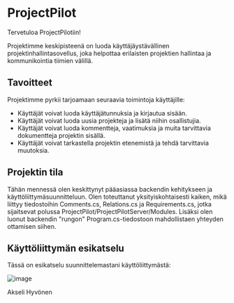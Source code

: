# ProjectPilot
Tervetuloa ProjectPilotiin!

Projektimme keskipisteenä on luoda käyttäjäystävällinen projektinhallintasovellus, joka helpottaa erilaisten projektien hallintaa ja kommunikointia tiimien välillä.

## Tavoitteet
Projektimme pyrkii tarjoamaan seuraavia toimintoja käyttäjille:

- Käyttäjät voivat luoda käyttäjätunnuksia ja kirjautua sisään.
- Käyttäjät voivat luoda uusia projekteja ja lisätä niihin osallistujia.
- Käyttäjät voivat luoda kommentteja, vaatimuksia ja muita tarvittavia dokumentteja projektin sisällä.
- Käyttäjät voivat tarkastella projektin etenemistä ja tehdä tarvittavia muutoksia.

## Projektin tila
Tähän mennessä olen keskittynyt pääasiassa backendin kehitykseen ja käyttöliittymäsuunnitteluun. Olen toteuttanut yksityiskohtaisesti kaiken, mikä liittyy tiedostoihin Comments.cs, Relations.cs ja Requirements.cs, jotka sijaitsevat polussa ProjectPilot/ProjectPilotServer/Modules. Lisäksi olen luonut backendin "rungon" Program.cs-tiedostoon mahdollistaen yhteyden ottamisen siihen.

## Käyttöliittymän esikatselu
Tässä on esikatselu suunnittelemastani käyttöliittymästä:

![image](https://github.com/eduakselhyv/ProjectPilot/assets/142724134/7d455857-9df5-4706-a0b5-687d15eb1fcb)


Akseli Hyvönen

